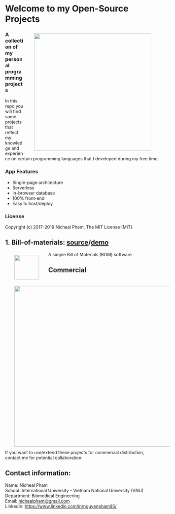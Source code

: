 # Welcome to my Open-Source Projects

<img align="right" src="https://www.google.com.vn/url?sa=i&rct=j&q=&esrc=s&source=imgres&cd=&cad=rja&uact=8&ved=2ahUKEwjV7PbB2Y7cAhWJa7wKHZasB18QjRx6BAgBEAU&url=https%3A%2F%2Fbigcoinvietnam.com%2Fma-nguon-mo-open-source-la-gi-tai-sao-ma-nguon-mo-lai-quan-trong-voi-tien-ma-hoa-lam-the-nao-de-xay-dung-mot-du-an-blockchain&psig=AOvVaw26CejXwiHoeXqfxuVLJQRb&ust=1531111650997864" hspace="30" vspace="10" width="380">

### A collection of my personal programming projects
<p> In this repo you will find some projects that reflect my knowledge and experience on certain programming languages that I developed during my free time.</p>

### App Features
* Single-page architecture
* Serverless
* In-browser database
* 100% front-end
* Easy to host/deploy

### License
Copyright (c) 2017-2019 Nicheal Pham, The MIT License (MIT).

## 1. Bill-of-materials: [source](https://github.com/nichealpham/Open-Source-Projects/blob/master/Bill-of-materials)/[demo](https://nichealpham.github.io/Open-Source-Projects/Bill-of-materials)
<img align="left" src="https://www.google.com.vn/url?sa=i&rct=j&q=&esrc=s&source=images&cd=&cad=rja&uact=8&ved=2ahUKEwiKtvvF3Y7cAhWLdt4KHcHIDJ4QjRx6BAgBEAU&url=https%3A%2F%2Fdwglogo.com%2Fangularjs-logo%2F&psig=AOvVaw2u_sprnJreoZ2OAowKuEYB&ust=1531112709329621" hspace="30" vspace="10" width="80">
<p>A simple Bill of Materials (BOM) software</p>
<img align="left" src="https://github.com/nichealpham/Open-Source-Projects/blob/master/Bill-of-materials/captures/2.png" hspace="30" vspace="10" width="520">

## Commercial
If you want to use/extend these projects for commercial distribution, contact me for potential collaboration.

## Contact information:
Name:  Nicheal Pham<br/>
School:  International University – Vietnam National University (VNU)<br/>
Department:  Biomedical Engineering<br/>
Email: nichealpham@gmail.com<br/>
Linkedin: https://www.linkedin.com/in/nguyenpham95/<br/>
